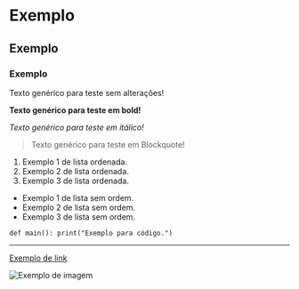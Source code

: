 # Exemplo
## Exemplo
### Exemplo

Texto genérico para teste sem alterações!

**Texto genérico para teste em bold!**

*Texto genérico para teste em itálico!*

> Texto genérico para teste em Blockquote!

1. Exemplo 1 de lista ordenada.
2. Exemplo 2 de lista ordenada.
3. Exemplo 3 de lista ordenada.

- Exemplo 1 de lista sem ordem.
- Exemplo 2 de lista sem ordem.
- Exemplo 3 de lista sem ordem.

`def main(): print("Exemplo para código.")`

---

[Exemplo de link](https://www.exemplo.com)

![Exemplo de imagem](exemplo.png)